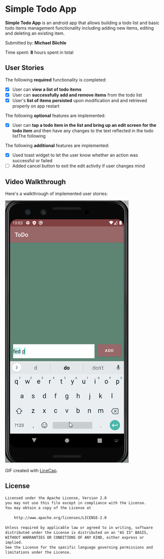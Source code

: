 # Simple Todo App

**Simple Todo App** is an android app that allows building a todo list and basic todo items management functionality including adding new items, editing and deleting an existing item.

Submitted by: **Michael Biichle**

Time spent: **8** hours spent in total

## User Stories

The following **required** functionality is completed:

* [x] User can **view a list of todo items**
* [x] User can **successfully add and remove items** from the todo list
* [x] User's **list of items persisted** upon modification and and retrieved properly on app restart

The following **optional** features are implemented:

* [x] User can **tap a todo item in the list and bring up an edit screen for the todo item** and then have any changes to the text reflected in the todo listThe following 

The following **additional** features are implemented:

* [x] Used toast widget to let the user know whether an action was successful or failed
* [ ] Added cancel button to exit the edit activity if user changes mind

## Video Walkthrough

Here's a walkthrough of implemented user stories:

<img src='walkthroughToDo.gif' title='Video Walkthrough' width='' alt='Video Walkthrough' />

GIF created with [LiceCap](http://www.cockos.com/licecap/).

## License

    Licensed under the Apache License, Version 2.0
    you may not use this file except in compliance with the License.
    You may obtain a copy of the License at

        http://www.apache.org/licenses/LICENSE-2.0

    Unless required by applicable law or agreed to in writing, software
    distributed under the License is distributed on an "AS IS" BASIS,
    WITHOUT WARRANTIES OR CONDITIONS OF ANY KIND, either express or implied.
    See the License for the specific language governing permissions and
    limitations under the License.
